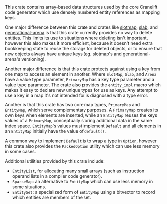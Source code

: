 This crate contains array-based data structures used by the core Cranelift code
generator which use densely numbered entity references as mapping keys.

One major difference between this crate and crates like [slotmap], [slab],
and [generational-arena] is that this crate currently provides no way to delete
entities. This limits its use to situations where deleting isn't important,
however this also makes it more efficient, because it doesn't need extra
bookkeeping state to reuse the storage for deleted objects, or to ensure that
new objects always have unique keys (eg. slotmap's and generational-arena's
versioning).

Another major difference is that this crate protects against using a key from
one map to access an element in another. Where `SlotMap`, `Slab`, and `Arena`
have a value type parameter, `PrimaryMap` has a key type parameter and a value
type parameter. The crate also provides the `entity_impl` macro which makes it
easy to declare new unique types for use as keys. Any attempt to use a key in
a map it's not intended for is diagnosed with a type error.

Another is that this crate has two core map types, `PrimaryMap` and
`EntityMap`, which serve complementary purposes. A `PrimaryMap` creates its
own keys when elements are inserted, while an `EntityMap` reuses the keys
values of a `PrimaryMap`, conceptually storing additional data in the same
index space. `EntityMap`'s values must implement `Default` and all elements
in an `EntityMap` initially have the value of `default()`.

A common way to implement `Default` is to wrap a type in `Option`, however
this crate also provides the `PackedOption` utility which can use less memory
in some cases.

Additional utilities provided by this crate include:
 - `EntityList`, for allocating many small arrays (such as instruction operand
    lists in a compiler code generator).
 - `SparseMap`: an alternative to `EntityMap` which can use less memory
   in some situations.
 - `EntitySet`: a specialized form of `EntityMap` using a bitvector to
   record which entities are members of the set.

[slotmap]: https://crates.io/crates/slotmap
[slab]: https://crates.io/crates/slab
[generational-arena]: https://crates.io/crates/generational-arena
